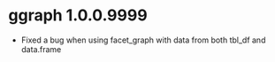 # ggraph 1.0.0.9999

* Fixed a bug when using facet_graph with data from both tbl_df and data.frame



